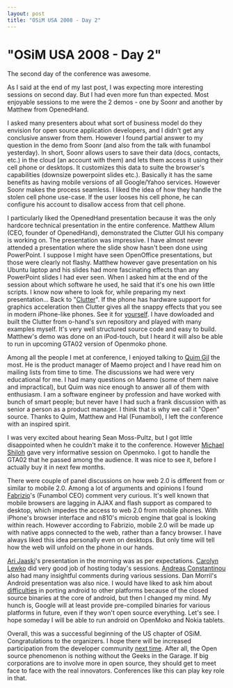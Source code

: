 ```yaml
---
layout: post
title: "OSiM USA 2008 - Day 2"
---
```

"OSiM USA 2008 - Day 2"
===
The second day of the conference was awesome.  
  
As I said at the end of my last post, I was expecting more interesting sessions on second day. But I had even more fun than expected. Most enjoyable sessions to me were the 2 demos - one by Soonr and another by Matthew from OpenedHand.  
  
I asked many presenters about what sort of business model do they envision for open source application developers, and I didn't get any conclusive answer from them. However I found partial answer to my question in the demo from Soonr (and also from the talk with funambol yesterday). In short, Soonr allows users to save their data (docs, contacts, etc.) in the cloud (an account with them) and lets them access it using their cell phone or desktops. It customizes this data to suite the browser's capabilities (downsize powerpoint slides etc.). Basically it has the same benefits as having mobile versions of all Google/Yahoo services. However Soonr makes the process seamless. I liked the idea of how they handle the stolen cell phone use-case. If the user looses his cell phone, he can configure his account to disallow access from that cell phone.  
  
I particularly liked the OpenedHand presentation because it was the only hardcore technical presentation in the entire conference. Matthew Allum (CEO, founder of OpenedHand), demonstrated the Clutter GUI his company is working on. The presentation was impressive. I have almost never attended a presentation where the slide show hasn't been done using PowerPoint. I suppose I might have seen OpenOffice presentations, but those were clearly not flashy. Matthew however gave presentation on his Ubuntu laptop and his slides had more fascinating effects than any PowerPoint slides I had ever seen. When I asked him at the end of the session about which software he used, he said that it's one his own little scripts. I know now where to look for, while preparing my next presentation... Back to "[Clutter][0]". If the phone has hardware support for graphics acceleration then Clutter gives all the snappy effects that you see in modern iPhone-like phones. See it for [yourself][1]. I have dowloaded and built the Clutter from o-hand's svn repository and played with many examples myself. It's very well structured source code and easy to build. Matthew's demo was done on an iPod-touch, but I heard it will also be able to run in upcoming GTA02 version of Openmoko phone.  
  
Among all the people I met at conference, I enjoyed talking to [Quim Gil][2] the most. He is the product manager of Maemo project and I have read him on mailing lists from time to time. The discussions we had were very educational for me. I had many questions on Maemo (some of them naive and impractical), but Quim was nice enough to answer all of them with enthusiasm. I am a software engineer by profession and have worked with bunch of smart people; but never have I had such a frank discussion with as senior a person as a product manager. I think that is why we call it "Open" source. Thanks to Quim, Matthew and Hal (Funambol), I left the conference with an inspired spirit.  
  
I was very excited about hearing Sean Moss-Pultz, but I got little disappointed when he couldn't make it to the conference. However [Michael][3] [Shiloh][4] gave very informative session on Openmoko. I got to handle the GTA02 that he passed among the audience. It was nice to see it, before I actually buy it in next few months.  
  
There were couple of panel discussions on how web 2.0 is different from or similar to mobile 2.0\. Among a lot of arguments and opinions I found [Fabrizio][5]'s (Funambol CEO) comment very curious. It's well known that mobile browsers are lagging in AJAX and flash support as compared to desktop, which impedes the access to web 2.0 from mobile phones. With iPhone's browser interface and n810's microb engine that goal is looking within reach. However according to Fabrizio, mobile 2.0 will be made up with native apps connected to the web, rather than a fancy browser. I have always liked this idea personally even on desktops. But only time will tell how the web will unfold on the phone in our hands.  
  
[Ari Jaaski][6]'s presentation in the morning was as per expectations. [Carolyn Lewko][7] did very good job of hosting today's sessions. [Andreas Constantinou][8] also had many insightful comments during various sessions. Dan Morril's Android presentation was also nice. I would have liked to ask him about [difficulties][9] in porting android to other platforms because of the closed source binaries at the core of android, but then I changed my mind. My hunch is, Google will at least provide pre-compiled binaries for various platforms in future, even if they won't open source everything. Let's see. I hope someday I will be able to run android on OpenMoko and Nokia tablets.  
  
Overall, this was a successful beginning of the US chapter of OSiM. Congratulations to the organizers. I hope there will be increased participation from the developer community [next time][10]. After all, the Open source phenomenon is nothing without the Geeks in the Garage. If big corporations are to involve more in open source, they should get to meet face to face with the real innovators. Conferences like this can play key role in that.

[0]: http://clutter-project.org/
[1]: http://o-hand.com/work/oss/clutter/
[2]: http://flors.wordpress.com/bio/
[3]: http://blip.tv/file/238456
[4]: http://www.socallinuxexpo.org/blog/2008/02/03/interview-with-michael-shiloh-of-openmoko/
[5]: http://www.funambol.com/blog/capo/
[6]: http://jaaksi.blogspot.com/
[7]: http://wirelessinprogress.blogspot.com/
[8]: http://www.andreas.gr/en/starthere.html
[9]: http://jyro.blogspot.com/2008/01/openmoko-android-and-great-hacking-post.html
[10]: http://www.osimconference.com/newt/l/handsetsvision/osim/index.html
